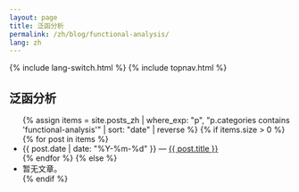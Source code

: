 ```yaml
---
layout: page
title: 泛函分析
permalink: /zh/blog/functional-analysis/
lang: zh
---
```


{% include lang-switch.html %} 
{% include topnav.html %}

<h2>泛函分析</h2>
<ul>
{% assign items = site.posts_zh | where_exp: "p", "p.categories contains 'functional-analysis'" | sort: "date" | reverse %}
{% if items.size > 0 %}
  {% for post in items %}
    <li><span class="muted">{{ post.date | date: "%Y-%m-%d" }}</span> — <a href="{{ post.url | relative_url }}">{{ post.title }}</a></li>
  {% endfor %}
{% else %}
  <li>暂无文章。</li>
{% endif %}
</ul>
